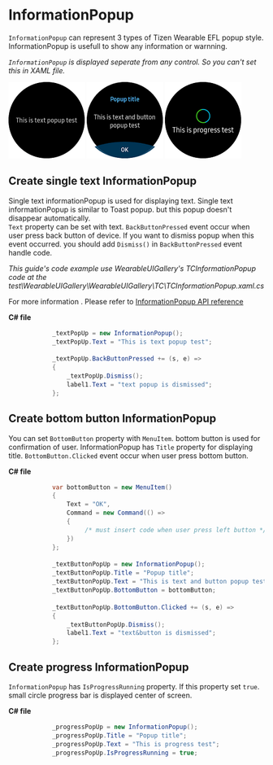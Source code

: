 # InformationPopup
`InformationPopup` can represent 3 types of Tizen Wearable EFL popup style. InformationPopup is usefull to show any information or warnning.

*`InformationPopup` is displayed seperate from any control. So you can't set this in XAML file.*

![information_popup1](data/information_popup1.png) ![information_popup2](data/information_popup2.png) ![information_popup3](data/information_popup3.png)

## Create single text InformationPopup
Single text informationPopup is used for displaying text. Single text informationPopup is similar to Toast popup. 
but this popup doesn't disappear automatically.\
 `Text` property can be set with text. `BackButtonPressed` event occur when user press back button of device. If you want to dismiss popup when this event occurred. you should add `Dismiss()` in `BackButtonPressed` event handle code.


_This guide's code example use WearableUIGallery's TCInformationPopup code at the test\WearableUIGallery\WearableUIGallery\TC\TCInformationPopup.xaml.cs_

For more information . Please refer to [InformationPopup  API reference](https://github.sec.samsung.net/pages/dotnet/tizen-circular-ui/api/Tizen.Wearable.CircularUI.Forms.InformationPopup.html)

**C# file**
```cs
            _textPopUp = new InformationPopup();
            _textPopUp.Text = "This is text popup test";

            _textPopUp.BackButtonPressed += (s, e) =>
            {
                _textPopUp.Dismiss();
                label1.Text = "text popup is dismissed";
            };
```

## Create bottom button InformationPopup
You can set `BottomButton` property with `MenuItem`. bottom button is used for confirmation of user.
InformationPopup has `Title` property for displaying title.
 `BottomButton.Clicked` event occur when user press bottom button.

**C# file**
```cs
            var bottomButton = new MenuItem()
            {
                Text = "OK",
                Command = new Command(() =>
                {
                     /* must insert code when user press left button */
                })
            };

            _textButtonPopUp = new InformationPopup();
            _textButtonPopUp.Title = "Popup title";
            _textButtonPopUp.Text = "This is text and button popup test";
            _textButtonPopUp.BottomButton = bottomButton;

            _textButtonPopUp.BottomButton.Clicked += (s, e) =>
            {
                _textButtonPopUp.Dismiss();
                label1.Text = "text&button is dismissed";
            };
```

## Create progress InformationPopup
`InformationPopup`  has `IsProgressRunning` property. If this property set `true`. small circle progress bar is displayed center of screen.

**C# file**
```cs
            _progressPopUp = new InformationPopup();
            _progressPopUp.Title = "Popup title";
            _progressPopUp.Text = "This is progress test";
            _progressPopUp.IsProgressRunning = true;
```
